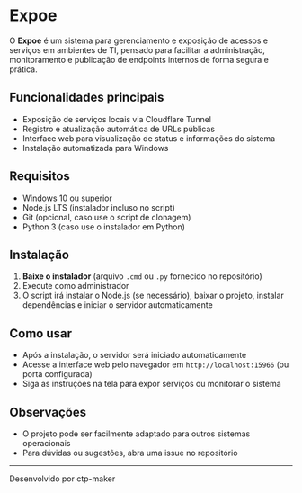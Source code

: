 # Expoe

O **Expoe** é um sistema para gerenciamento e exposição de acessos e serviços em ambientes de TI, pensado para facilitar a administração, monitoramento e publicação de endpoints internos de forma segura e prática.

## Funcionalidades principais
- Exposição de serviços locais via Cloudflare Tunnel
- Registro e atualização automática de URLs públicas
- Interface web para visualização de status e informações do sistema
- Instalação automatizada para Windows

## Requisitos
- Windows 10 ou superior
- Node.js LTS (instalador incluso no script)
- Git (opcional, caso use o script de clonagem)
- Python 3 (caso use o instalador em Python)

## Instalação
1. **Baixe o instalador** (arquivo `.cmd` ou `.py` fornecido no repositório)
2. Execute como administrador
3. O script irá instalar o Node.js (se necessário), baixar o projeto, instalar dependências e iniciar o servidor automaticamente

## Como usar
- Após a instalação, o servidor será iniciado automaticamente
- Acesse a interface web pelo navegador em `http://localhost:15966` (ou porta configurada)
- Siga as instruções na tela para expor serviços ou monitorar o sistema

## Observações
- O projeto pode ser facilmente adaptado para outros sistemas operacionais
- Para dúvidas ou sugestões, abra uma issue no repositório

---
Desenvolvido por ctp-maker
